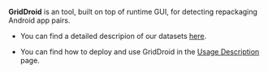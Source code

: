 **GridDroid** is an tool, built on top of runtime GUI, for detecting repackaging Android app pairs.


+ You can find a detailed descripion of our datasets [here](1659-Datasets.pdf).

+ You can find how to deploy and use GridDroid in the [Usage Description](usage.md) page.
